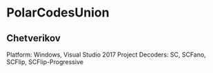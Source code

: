 # PolarCodesUnion
## Chetverikov
Platform: Windows, Visual Studio 2017 Project 
Decoders: SC, SCFano, SCFlip, SCFlip-Progressive
